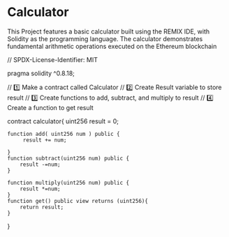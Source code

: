 # Calculator
This Project features a basic calculator built using the REMIX IDE, with Solidity as the programming language. The calculator demonstrates fundamental arithmetic operations executed on the Ethereum blockchain


// SPDX-License-Identifier: MIT

pragma solidity ^0.8.18;

// 1️⃣ Make a contract called Calculator
// 2️⃣ Create Result variable to store result
// 3️⃣ Create functions to add, subtract, and multiply to result
// 4️⃣ Create a function to get result




contract calculator{
    uint256 result = 0;

    function add( uint256 num ) public {
         result += num;

    }
    function subtract(uint256 num) public {
        result -=num;
    }

    function multiply(uint256 num) public {
        result *=num;
    }
    function get() public view returns (uint256){
        return result;
    }
}
